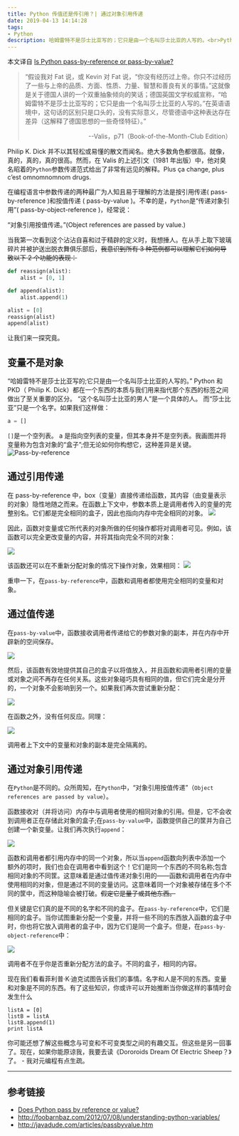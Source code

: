 ```yaml
---
title: Python 传值还是传引用？| 通过对象引用传递
date: 2019-04-13 14:14:28
tags:
- Python
description: 哈姆雷特不是莎士比亚写的；它只是由一个名叫莎士比亚的人写的。<br>Python 通过对象引用传递。
---
```


<!--more-->

本文译自 [Is Python pass-by-reference or pass-by-value?](https://robertheaton.com/2014/02/09/pythons-pass-by-object-reference-as-explained-by-philip-k-dick/)


>“假设我对 Fat 说，或 Kevin 对 Fat 说，“你没有经历过上帝。你只不过经历了一些与上帝的品质、方面、性质、力量、智慧和善良有关的事情。”这就像是关于德国人讲的一个双重抽象倾向的笑话；德国英国文学权威宣称，“哈姆雷特不是莎士比亚写的；它只是由一个名叫莎士比亚的人写的。”在英语语境中，这句话的区别只是口头的，没有实际意义，尽管德语中这种表达存在差异（这解释了德国思想的一些奇怪特征）。”
>   <p align="right"> --Valis，p71（Book-of-the-Month-Club Edition）</p>

Philip K. Dick 并不以其轻松或易懂的散文而闻名。绝大多数角色都很高。就像，真的，真的，真的很高。然而，在 Valis 的上述引文（1981 年出版）中，他对臭名昭着的`Python`参数传递范式给出了非常有远见的解释。Plus ça change, plus c’est omnomnomnom drugs.

在编程语言中参数传递的两种最广为人知且易于理解的方法是按引用传递( pass-by-reference )和按值传递 ( pass-by-value )。不幸的是，`Python`是“传递对象引用”( pass-by-object-reference )，经常说：

“对象引用按值传递。”(Object references are passed by value.)

当我第一次看到这个沾沾自喜和过于精辟的定义时，我想捶人。在从手上取下玻璃碎片并被护送出脱衣舞俱乐部后，~~我意识到所有 3 种范例都可以理解它们如何导致以下 2 个功能的表现：~~

```Python
def reassign(alist):
    alist = [0, 1]

def append(alist):
    alist.append(1)

alist = [0]
reassign(alist)
append(alist)
```
让我们来一探究竟。

## 变量不是对象

“哈姆雷特不是莎士比亚写的;它只是由一个名叫莎士比亚的人写的。” Python 和 PKD（ Philip K. Dick）都在一个东西的本质与我们用来指代那个东西的标签之间做出了至关重要的区分。 “这个名叫莎士比亚的男人”是一个具体的人。 而“莎士比亚”只是一个名字。如果我们这样做：
```Python
a = []
```
`[]`是一个空列表。 a 是指向空列表的变量，但其本身并不是空列表。我画图并将变量称为包含对象的“盒子”;但无论如何你构想它，这种差异是关键。
![Pass-by-reference](https://robertheaton.com/images/Intro.jpg)

## 通过引用传递

在 pass-by-reference 中，box（变量）直接传递给函数，其内容（由变量表示的对象）隐性地随之而来。在函数上下文中，参数本质上是调用者传入的变量的完整别名。它们都是完全相同的盒子，因此也指向内存中完全相同的对象。
![](https://robertheaton.com/images/PBRIntro.jpg)


因此，函数对变量或它所代表的对象所做的任何操作都将对调用者可见。例如，该函数可以完全更改变量的内容，并将其指向完全不同的对象：

![](https://robertheaton.com/images/PBRReassign.jpg)

该函数还可以在不重新分配对象的情况下操作对象，效果相同：
![](https://robertheaton.com/images/PBRAppend.jpg)

重申一下，在`pass-by-reference`中，函数和调用者都使用完全相同的变量和对象。

## 通过值传递

在`pass-by-value`中，函数接收调用者传递给它的参数对象的副本，并在内存中开辟新的空间保存。

![](https://robertheaton.com/images/PBVIntro.jpg)

然后，该函数有效地提供其自己的盒子以将值放入，并且函数和调用者引用的变量或对象之间不再存在任何关系。这些对象碰巧具有相同的值，但它们完全是分开的，一个对象不会影响到另一个。如果我们再次尝试重新分配：

![](https://robertheaton.com/images/PBVReassign.jpg)

在函数之外，没有任何反应。同理：

![](https://robertheaton.com/images/PBVAppend.jpg)

调用者上下文中的变量和对象的副本是完全隔离的。

## 通过对象引用传递

在`Python`是不同的。众所周知，在`Python`中，“对象引用按值传递”（`Object references are passed by value`）。

函数接收对（并将访问）内存中与调用者使用的相同对象的引用。但是，它不会收到调用者正在存储此对象的盒子;在`pass-by-value`中，函数提供自己的筐并为自己创建一个新变量。让我们再次执行`append`：

![](https://robertheaton.com/images/PBORAppend.jpg)

函数和调用者都引用内存中的同一个对象，所以当`append`函数向列表中添加一个额外的项时，我们也会在调用者中看到这个！它们是同一个东西的不同名称;包含相同对象的不同筐。这意味着是通过值传递对象引用的——函数和调用者在内存中使用相同的对象，但是通过不同的变量访问。这意味着同一个对象被存储在多个不同的筐中，而这种隐喻会被打破。~~假定它是量子或其他东西。~~

但关键是它们真的是不同的名字和不同的盒子。在`pass-by-reference`中，它们是相同的盒子。当你试图重新分配一个变量，并将一些不同的东西放入函数的盒子中时，你也将它放入调用者的盒子中，因为它们是同一个盒子。但是，在`pass-by-object-reference`中：

![](https://robertheaton.com/images/PBORReassign.jpg)

调用者不在乎你是否重新分配方法的盒子。不同的盒子，相同的内容。

现在我们看看菲利普·K·迪克试图告诉我们的事情。名字和人是不同的东西。变量和对象是不同的东西。有了这些知识，你或许可以开始推断当你做这样的事情时会发生什么

```plain
listA = [0]
listB = listA
listB.append(1)
print listA
```
你可能还想了解这些概念与可变和不可变类型之间的有趣交互。但这些是另一回事了。现在，如果你能原谅我，我要去读《Dororoids Dream Of Electric Sheep？》了。 - 我对元编程有点生疏。

---
## 参考链接
* [Does Python pass by reference or value?](https://eev.ee/blog/2012/05/23/python-faq-passing/)
* http://foobarnbaz.com/2012/07/08/understanding-python-variables/ 
* http://javadude.com/articles/passbyvalue.htm
